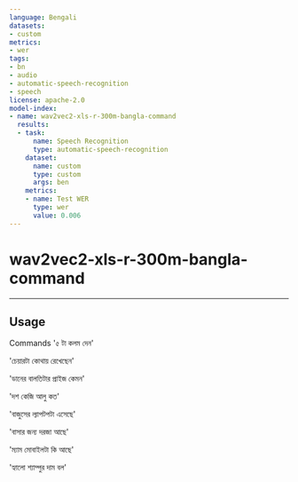 ```yaml
---
language: Bengali
datasets:
- custom
metrics:
- wer
tags:
- bn
- audio
- automatic-speech-recognition
- speech
license: apache-2.0
model-index:
- name: wav2vec2-xls-r-300m-bangla-command
  results:
  - task:
      name: Speech Recognition
      type: automatic-speech-recognition
    dataset:
      name: custom
      type: custom
      args: ben
    metrics:
    - name: Test WER
      type: wer
      value: 0.006
---
```

 # wav2vec2-xls-r-300m-bangla-command
***
## Usage
Commands
'৫ টা কলম দেন' 

'চেয়ারটা কোথায় রেখেছেন' 

'ডানের বালতিটার প্রাইজ কেমন'

'দশ কেজি আলু কত'

'বাজুসের ল্যাপটপটা এসেছে' 

'বাসার জন্য দরজা আছে' 

'ম্যাম মোবাইলটা কি আছে' 

'হ্যালো শ্যাম্পুর দাম বল'